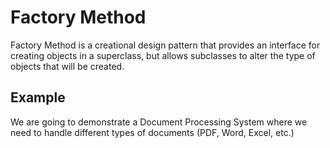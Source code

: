 # Factory Method

Factory Method is a creational design pattern that provides an interface for creating objects in a superclass, but allows subclasses to alter the type of objects that will be created.

## Example

We are going to demonstrate a Document Processing System where we need to handle different types of documents (PDF, Word, Excel, etc.)